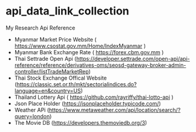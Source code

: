 # api_data_link_collection
My Research Api Reference

- Myanmar Market Price Website ( https://www.csostat.gov.mm/Home/IndexMyanmar )
- Myanmar Bank Exchange Rate ( https://forex.cbm.gov.mm )
- Thai Settrade Open Api (https://developer.settrade.com/open-api/api-reference/reference/derivatives-oms/seosd-gateway-broker-admin-controller/listTradeMarketRep)
- Thai Stock Exchange Offical Website (https://classic.set.or.th/mkt/sectorialindices.do?language=en&country=US)
- Thailand Lottery Api ( https://github.com/rayriffy/thai-lotto-api )
- Json Place Holder (https://jsonplaceholder.typicode.com/)
- Weather APi (https://www.metaweather.com/api/location/search/?query=london)
- The Movie DB (https://developers.themoviedb.org/3)
